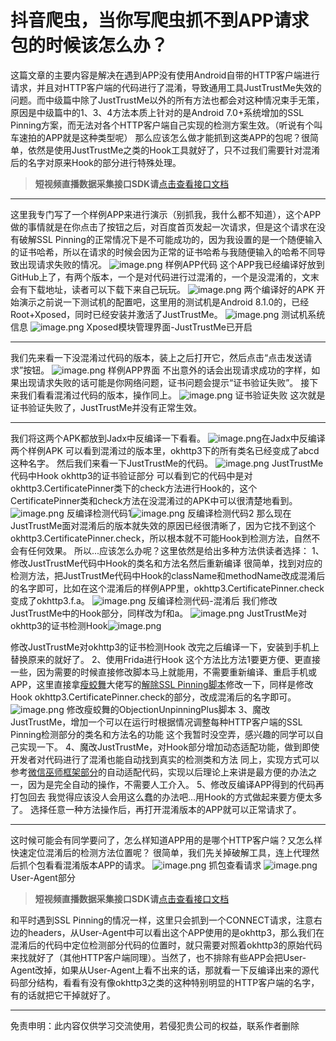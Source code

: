 # 抖音爬虫，当你写爬虫抓不到APP请求包的时候该怎么办？



这篇文章的主要内容是解决在遇到APP没有使用Android自带的HTTP客户端进行请求，并且对HTTP客户端的代码进行了混淆，导致通用工具JustTrustMe失效的问题。而中级篇中除了JustTrustMe以外的所有方法也都会对这种情况束手无策，原因是中级篇中的1、3、4方法本质上针对的是Android 7.0+系统增加的SSL Pinning方案，而无法对各个HTTP客户端自己实现的检测方案生效。（听说有个叫车速拍的APP就是这种类型呢）
那么应该怎么做才能抓到这类APP的包呢？很简单，依然是使用JustTrustMe之类的Hook工具就好了，只不过我们需要针对混淆后的名字对原来Hook的部分进行特殊处理。

>**短视频直播数据采集接口SDK请**[点击查看接口文档](https://docs.qq.com/doc/DU3RKUFVFdVhQbXlR) 


---


这里我专门写了一个样例APP来进行演示（别抓我，我什么都不知道），这个APP做的事情就是在你点击了按钮之后，对百度首页发起一次请求，但是这个请求在没有破解SSL Pinning的正常情况下是不可能成功的，因为我设置的是一个随便输入的证书哈希，所以在请求的时候会因为正常的证书哈希与我随便输入的哈希不同导致出现请求失败的情况。
![image.png](https://cdn.nlark.com/yuque/0/2020/png/97322/1607218800977-f5885f4d-db66-425c-a32d-65b7fc100bcb.png#align=left&display=inline&height=483&name=image.png&originHeight=966&originWidth=1236&size=570687&status=done&style=none&width=618)
样例APP代码
这个APP我已经编译好放到GitHub上了，有两个版本，一个是对代码进行过混淆的，一个是没混淆的，文末会有下载地址，读者可以下载下来自己玩玩。
![image.png](https://cdn.nlark.com/yuque/0/2020/png/97322/1607218840179-1507d869-5ab1-49ce-b159-bab3785b9878.png#align=left&display=inline&height=119&name=image.png&originHeight=238&originWidth=1190&size=215359&status=done&style=none&width=595)
两个编译好的APK
开始演示之前说一下测试机的配置吧，这里用的测试机是Android 8.1.0的，已经Root+Xposed，同时已经安装并激活了JustTrustMe。
![image.png](https://cdn.nlark.com/yuque/0/2020/png/97322/1607218863722-dc25bb44-4209-4f96-b79a-c74aafc5c284.png#align=left&display=inline&height=753&name=image.png&originHeight=1506&originWidth=784&size=328048&status=done&style=none&width=392)
测试机系统信息
![image.png](https://cdn.nlark.com/yuque/0/2020/png/97322/1607218879475-d10abf86-78e8-4a81-bab9-d260de0f3988.png#align=left&display=inline&height=71&name=image.png&originHeight=142&originWidth=890&size=103592&status=done&style=none&width=445)
Xposed模块管理界面-JustTrustMe已开启


---


我们先来看一下没混淆过代码的版本，装上之后打开它，然后点击“点击发送请求”按钮。
![image.png](https://cdn.nlark.com/yuque/0/2020/png/97322/1607218893750-0d45e905-4c18-44b2-8059-c7fc293f0d5b.png#align=left&display=inline&height=748&name=image.png&originHeight=1496&originWidth=870&size=203330&status=done&style=none&width=435)
样例APP界面
不出意外的话会出现请求成功的字样，如果出现请求失败的话可能是你网络问题，证书问题会提示“证书验证失败”。
接下来我们看看混淆过代码的版本，操作同上。
![image.png](https://cdn.nlark.com/yuque/0/2020/png/97322/1607218924050-6616aec5-98d2-4baa-a06f-8c80a81c76d0.png#align=left&display=inline&height=154&name=image.png&originHeight=308&originWidth=638&size=75750&status=done&style=none&width=319)
证书验证失败
这次就是证书验证失败了，JustTrustMe并没有正常生效。


---


我们将这两个APK都放到Jadx中反编译一下看看。
![image.png](https://cdn.nlark.com/yuque/0/2020/png/97322/1607218940103-66fbac3c-12b7-4ece-84e7-0fee8ac15d70.png#align=left&display=inline&height=667&name=image.png&originHeight=1334&originWidth=2768&size=1458070&status=done&style=none&width=1384)在Jadx中反编译两个样例APK
可以看到混淆过的版本里，okhttp3下的所有类名已经变成了abcd这种名字。
然后我们来看一下JustTrustMe的代码。
![image.png](https://cdn.nlark.com/yuque/0/2020/png/97322/1607218953787-2c355a19-d929-4756-9da2-7b2591f19838.png#align=left&display=inline&height=411&name=image.png&originHeight=822&originWidth=2298&size=1045421&status=done&style=none&width=1149)
JustTrustMe代码中Hook okhttp3的证书验证部分
可以看到它的代码中是对okhttp3.CertificatePinner类下的check方法进行Hook的，这个CertificatePinner类和check方法在没混淆过的APK中可以很清楚地看到。
![image.png](https://cdn.nlark.com/yuque/0/2020/png/97322/1607218968272-c02672c4-f7fb-4b78-9495-b246412c5367.png#align=left&display=inline&height=507&name=image.png&originHeight=1014&originWidth=1724&size=1922842&status=done&style=none&width=862)
反编译检测代码1![image.png](https://cdn.nlark.com/yuque/0/2020/png/97322/1607218983206-bcec7746-32d1-48ec-af6f-2f8447440824.png#align=left&display=inline&height=622&name=image.png&originHeight=1244&originWidth=2436&size=2726230&status=done&style=none&width=1218)
反编译检测代码2
那么现在JustTrustMe面对混淆后的版本就失效的原因已经很清晰了，因为它找不到这个okhttp3.CertificatePinner.check，所以根本就不可能Hook到检测方法，自然不会有任何效果。
所以...应该怎么办呢？这里依然是给出多种方法供读者选择：
1、修改JustTrustMe代码中Hook的类名和方法名然后重新编译
很简单，找到对应的检测方法，把JustTrustMe代码中Hook的className和methodName改成混淆后的名字即可，比如在这个混淆后的样例APP里，okhttp3.CertificatePinner.check变成了okhttp3.f.a。
![image.png](https://cdn.nlark.com/yuque/0/2020/png/97322/1607218996064-a65c2656-3733-4e6e-a71a-2246adc54aae.png#align=left&display=inline&height=306&name=image.png&originHeight=612&originWidth=1714&size=674247&status=done&style=none&width=857)
反编译检测代码-混淆后
我们修改JustTrustMe中的Hook部分，同样改为f和a。
![image.png](https://cdn.nlark.com/yuque/0/2020/png/97322/1607219006102-4cb2bf5c-55ec-4b45-801c-83867f3dfdcd.png#align=left&display=inline&height=379&name=image.png&originHeight=758&originWidth=1738&size=759714&status=done&style=none&width=869)
JustTrustMe对okhttp3的证书检测Hook![image.png](https://cdn.nlark.com/yuque/0/2020/png/97322/1607219018024-5aa47718-4166-4479-84b6-bf647d5f17d3.png#align=left&display=inline&height=226&name=image.png&originHeight=452&originWidth=1264&size=353090&status=done&style=none&width=632)




修改JustTrustMe对okhttp3的证书检测Hook
改完之后编译一下，安装到手机上替换原来的就好了。
2、使用Frida进行Hook
这个方法比方法1要更方便、更直接一些，因为需要的时候直接修改脚本马上就能用，不需要重新编译、重启手机或APP，这里直接拿[瘦蛟舞](https://link.zhihu.com/?target=https%3A//github.com/WooyunDota)大佬写的[解除SSL Pinning脚本](https://link.zhihu.com/?target=https%3A//github.com/WooyunDota/DroidSSLUnpinning/blob/master/ObjectionUnpinningPlus/hooks.js)修改一下，同样是修改Hook okhttp3.CertificatePinner.check的部分，改成混淆后的名字即可。
![image.png](https://cdn.nlark.com/yuque/0/2020/png/97322/1607219030973-9723329e-e886-48e5-965c-b896df99676c.png#align=left&display=inline&height=335&name=image.png&originHeight=670&originWidth=1486&size=373959&status=done&style=none&width=743)
修改瘦蛟舞的ObjectionUnpinningPlus脚本
3、魔改JustTrustMe，增加一个可以在运行时根据情况调整每种HTTP客户端的SSL Pinning检测部分的类名和方法名的功能
这个我暂时没空弄，感兴趣的同学可以自己实现一下。
4、魔改JustTrustMe，对Hook部分增加动态适配功能，做到即使开发者对代码进行了混淆也能自动找到真实的检测类和方法
同上，实现方式可以参考[微信巫师框架部分](https://link.zhihu.com/?target=https%3A//github.com/Gh0u1L5/WechatSpellbook)的自动适配代码，实现以后理论上来讲是最方便的办法之一，因为是完全自动的操作，不需要人工介入。
5、修改反编译APP得到的代码再打包回去
我觉得应该没人会用这么蠢的办法吧...用Hook的方式做起来要方便太多了。
选择任意一种方法操作后，再打开混淆版本的APP就可以正常请求了。


---


这时候可能会有同学要问了，怎么样知道APP用的是哪个HTTP客户端？又怎么样快速定位混淆后的检测方法位置呢？
很简单，我们先关掉破解工具，连上代理然后抓个包看看混淆版本APP的请求。
![image.png](https://cdn.nlark.com/yuque/0/2020/png/97322/1607219048048-46373907-95e6-4bd0-890b-9e362e6a393c.png#align=left&display=inline&height=540&name=image.png&originHeight=1080&originWidth=2780&size=1320537&status=done&style=none&width=1390)
抓包查看请求
![image.png](https://cdn.nlark.com/yuque/0/2020/png/97322/1607219066215-5d1276e1-38c7-408d-acbe-458702b53e55.png#align=left&display=inline&height=125&name=image.png&originHeight=250&originWidth=850&size=203676&status=done&style=none&width=425)
User-Agent部分
>**短视频直播数据采集接口SDK请**[点击查看接口文档](https://docs.qq.com/doc/DU3RKUFVFdVhQbXlR) 


和平时遇到SSL Pinning的情况一样，这里只会抓到一个CONNECT请求，注意右边的headers，从User-Agent中可以看出这个APP使用的是okhttp3，那么我们在混淆后的代码中定位检测部分代码的位置时，就只需要对照着okhttp3的原始代码来找就好了（其他HTTP客户端同理）。当然了，也不排除有些APP会把User-Agent改掉，如果从User-Agent上看不出来的话，那就看一下反编译出来的源代码部分结构，看看有没有像okhttp3之类的这种特别明显的HTTP客户端的名字，有的话就把它干掉就好了。



___________________
免责申明：此内容仅供学习交流使用，若侵犯贵公司的权益，联系作者删除
